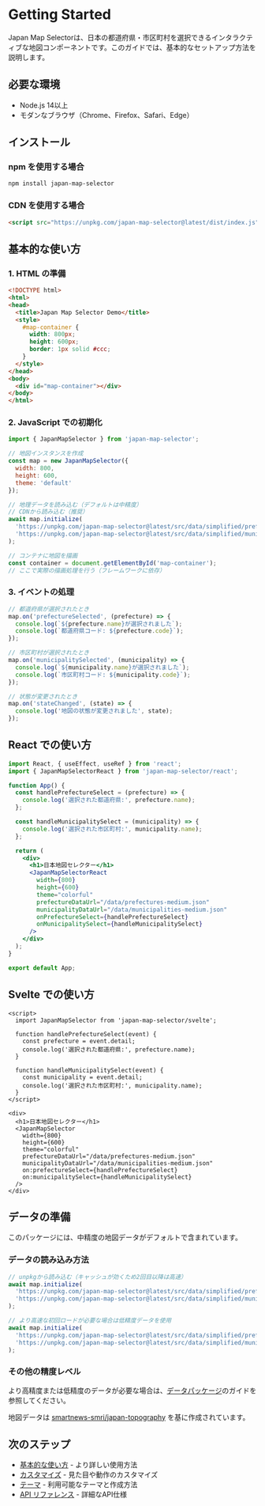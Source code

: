 # Getting Started

Japan Map Selectorは、日本の都道府県・市区町村を選択できるインタラクティブな地図コンポーネントです。このガイドでは、基本的なセットアップ方法を説明します。

## 必要な環境

- Node.js 14以上
- モダンなブラウザ（Chrome、Firefox、Safari、Edge）

## インストール

### npm を使用する場合

```bash
npm install japan-map-selector
```

### CDN を使用する場合

```html
<script src="https://unpkg.com/japan-map-selector@latest/dist/index.js"></script>
```

## 基本的な使い方

### 1. HTML の準備

```html
<!DOCTYPE html>
<html>
<head>
  <title>Japan Map Selector Demo</title>
  <style>
    #map-container {
      width: 800px;
      height: 600px;
      border: 1px solid #ccc;
    }
  </style>
</head>
<body>
  <div id="map-container"></div>
</body>
</html>
```

### 2. JavaScript での初期化

```javascript
import { JapanMapSelector } from 'japan-map-selector';

// 地図インスタンスを作成
const map = new JapanMapSelector({
  width: 800,
  height: 600,
  theme: 'default'
});

// 地理データを読み込む（デフォルトは中精度）
// CDNから読み込む（推奨）
await map.initialize(
  'https://unpkg.com/japan-map-selector@latest/src/data/simplified/prefectures-medium.geojson',
  'https://unpkg.com/japan-map-selector@latest/src/data/simplified/municipalities-medium.geojson'
);

// コンテナに地図を描画
const container = document.getElementById('map-container');
// ここで実際の描画処理を行う（フレームワークに依存）
```

### 3. イベントの処理

```javascript
// 都道府県が選択されたとき
map.on('prefectureSelected', (prefecture) => {
  console.log(`${prefecture.name}が選択されました`);
  console.log(`都道府県コード: ${prefecture.code}`);
});

// 市区町村が選択されたとき
map.on('municipalitySelected', (municipality) => {
  console.log(`${municipality.name}が選択されました`);
  console.log(`市区町村コード: ${municipality.code}`);
});

// 状態が変更されたとき
map.on('stateChanged', (state) => {
  console.log('地図の状態が変更されました', state);
});
```

## React での使い方

```jsx
import React, { useEffect, useRef } from 'react';
import { JapanMapSelectorReact } from 'japan-map-selector/react';

function App() {
  const handlePrefectureSelect = (prefecture) => {
    console.log('選択された都道府県:', prefecture.name);
  };

  const handleMunicipalitySelect = (municipality) => {
    console.log('選択された市区町村:', municipality.name);
  };

  return (
    <div>
      <h1>日本地図セレクター</h1>
      <JapanMapSelectorReact
        width={800}
        height={600}
        theme="colorful"
        prefectureDataUrl="/data/prefectures-medium.json"
        municipalityDataUrl="/data/municipalities-medium.json"
        onPrefectureSelect={handlePrefectureSelect}
        onMunicipalitySelect={handleMunicipalitySelect}
      />
    </div>
  );
}

export default App;
```

## Svelte での使い方

```svelte
<script>
  import JapanMapSelector from 'japan-map-selector/svelte';

  function handlePrefectureSelect(event) {
    const prefecture = event.detail;
    console.log('選択された都道府県:', prefecture.name);
  }

  function handleMunicipalitySelect(event) {
    const municipality = event.detail;
    console.log('選択された市区町村:', municipality.name);
  }
</script>

<div>
  <h1>日本地図セレクター</h1>
  <JapanMapSelector
    width={800}
    height={600}
    theme="colorful"
    prefectureDataUrl="/data/prefectures-medium.json"
    municipalityDataUrl="/data/municipalities-medium.json"
    on:prefectureSelect={handlePrefectureSelect}
    on:municipalitySelect={handleMunicipalitySelect}
  />
</div>
```

## データの準備

このパッケージには、中精度の地図データがデフォルトで含まれています。

### データの読み込み方法

```javascript
// unpkgから読み込む（キャッシュが効くため2回目以降は高速）
await map.initialize(
  'https://unpkg.com/japan-map-selector@latest/src/data/simplified/prefectures-medium.geojson',
  'https://unpkg.com/japan-map-selector@latest/src/data/simplified/municipalities-medium.geojson'
);

// より高速な初回ロードが必要な場合は低精度データを使用
await map.initialize(
  'https://unpkg.com/japan-map-selector@latest/src/data/simplified/prefectures-low.geojson',
  'https://unpkg.com/japan-map-selector@latest/src/data/simplified/municipalities-low.geojson'
);
```

### その他の精度レベル

より高精度または低精度のデータが必要な場合は、[データパッケージ](/guide/data-packages)のガイドを参照してください。

地図データは [smartnews-smri/japan-topography](https://github.com/smartnews-smri/japan-topography) を基に作成されています。

## 次のステップ

- [基本的な使い方](/guide/basic-usage) - より詳しい使用方法
- [カスタマイズ](/guide/customization) - 見た目や動作のカスタマイズ
- [テーマ](/guide/themes) - 利用可能なテーマと作成方法
- [API リファレンス](/api/core) - 詳細なAPI仕様